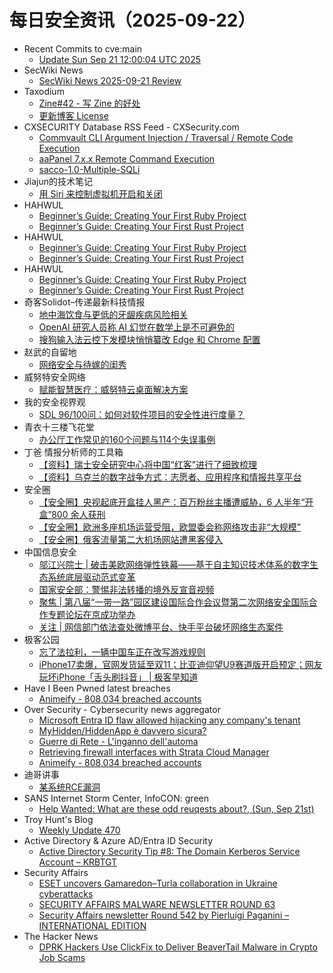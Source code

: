 # 每日安全资讯（2025-09-22）

- Recent Commits to cve:main
  - [Update Sun Sep 21 12:00:04 UTC 2025](https://github.com/trickest/cve/commit/efa3227e5f3824d8a230a63a356adb8d84f2fc72)
- SecWiki News
  - [SecWiki News 2025-09-21 Review](http://www.sec-wiki.com/?2025-09-21)
- Taxodium
  - [Zine#42 - 写 Zine 的好处](https://taxodium.ink/42.html)
  - [更新博客 License](https://taxodium.ink/blog-license-update.html)
- CXSECURITY Database RSS Feed - CXSecurity.com
  - [Commvault CLI Argument Injection / Traversal / Remote Code Execution](https://cxsecurity.com/issue/WLB-2025090011)
  - [aaPanel 7.x.x Remote Command Execution](https://cxsecurity.com/issue/WLB-2025090010)
  - [sacco-1.0-Multiple-SQLi](https://cxsecurity.com/issue/WLB-2025090009)
- Jiajun的技术笔记
  - [用 Siri 来控制虚拟机开启和关闭](https://jiajunhuang.com/articles/2025_09_21-siri_ssh.md.html)
- HAHWUL
  - [Beginner’s Guide: Creating Your First Ruby Project](https://www.hahwul.com/dev/ruby/noob-beginners-guide-in-ruby/)
  - [Beginner’s Guide: Creating Your First Rust Project](https://www.hahwul.com/dev/rust/noob-beginners-guide-in-rust/)
- HAHWUL
  - [Beginner’s Guide: Creating Your First Ruby Project](https://www.hahwul.com/dev/ruby/noob-beginners-guide-in-ruby/)
  - [Beginner’s Guide: Creating Your First Rust Project](https://www.hahwul.com/dev/rust/noob-beginners-guide-in-rust/)
- HAHWUL
  - [Beginner’s Guide: Creating Your First Ruby Project](https://www.hahwul.com/dev/ruby/noob-beginners-guide-in-ruby/)
  - [Beginner’s Guide: Creating Your First Rust Project](https://www.hahwul.com/dev/rust/noob-beginners-guide-in-rust/)
- 奇客Solidot–传递最新科技情报
  - [地中海饮食与更低的牙龈疾病风险相关](https://www.solidot.org/story?sid=82375)
  - [OpenAI 研究人员称 AI 幻觉在数学上是不可避免的](https://www.solidot.org/story?sid=82374)
  - [搜狗输入法云控下发模块悄悄纂改 Edge 和 Chrome 配置](https://www.solidot.org/story?sid=82373)
- 赵武的自留地
  - [网络安全与待嫁的闺秀](https://mp.weixin.qq.com/s?__biz=MjM5NDQ5NjM5NQ==&mid=2651626441&idx=1&sn=ab2a83b9a8e4788c3baa129a66497e16)
- 威努特安全网络
  - [赋能智慧医疗：威努特云桌面解决方案](https://mp.weixin.qq.com/s?__biz=MzAwNTgyODU3NQ==&mid=2651135917&idx=1&sn=8bb8de532b9dd1a99a15cb935fef53a4)
- 我的安全视界观
  - [SDL 96/100问：如何对软件项目的安全性进行度量？](https://mp.weixin.qq.com/s?__biz=MzI3Njk2OTIzOQ==&mid=2247487290&idx=1&sn=dbca4a83b167fbb90c35b950b68dd09b)
- 青衣十三楼飞花堂
  - [办公厅工作常见的160个问题与114个失误事例](https://mp.weixin.qq.com/s?__biz=MzUzMjQyMDE3Ng==&mid=2247488628&idx=1&sn=777cbec330b1166a7da57df1985e8a03)
- 丁爸 情报分析师的工具箱
  - [【资料】瑞士安全研究中心将中国“红客”进行了细致梳理](https://mp.weixin.qq.com/s?__biz=MzI2MTE0NTE3Mw==&mid=2651152135&idx=1&sn=8134fba90815ec21b9d9457bcdec2ebd)
  - [【资料】乌克兰的数字战争方式：志愿者、应用程序和情报共享平台](https://mp.weixin.qq.com/s?__biz=MzI2MTE0NTE3Mw==&mid=2651152135&idx=2&sn=92fb5f864d852aa24542afca78070537)
- 安全圈
  - [【安全圈】央视起底开盒挂人黑产：百万粉丝主播遭威胁，6 人半年“开盒”800 余人获刑](https://mp.weixin.qq.com/s?__biz=MzIzMzE4NDU1OQ==&mid=2652071817&idx=1&sn=099d3505ec5ebe551c3ae95d57ac374a)
  - [【安全圈】欧洲多座机场运营受阻，欧盟委会称网络攻击非“大规模”](https://mp.weixin.qq.com/s?__biz=MzIzMzE4NDU1OQ==&mid=2652071817&idx=2&sn=1d9d058d2c93a32a1883dd429d8a2fec)
  - [【安全圈】俄客流量第二大机场网站遭黑客侵入](https://mp.weixin.qq.com/s?__biz=MzIzMzE4NDU1OQ==&mid=2652071817&idx=3&sn=d0e8bd7f61c4f7a4c2d40142b19d09c1)
- 中国信息安全
  - [邬江兴院士 | 破击美欧网络弹性铁幕——基于自主知识技术体系的数字生态系统底层驱动范式变革](https://mp.weixin.qq.com/s?__biz=MzA5MzE5MDAzOA==&mid=2664249810&idx=1&sn=d65573fa886a33b6459ae0c4f0613592)
  - [国家安全部：警惕非法转播的境外反宣音视频](https://mp.weixin.qq.com/s?__biz=MzA5MzE5MDAzOA==&mid=2664249810&idx=2&sn=0b73b514832cf5b9d9d4a6a8af4f8656)
  - [聚焦 | 第八届“一带一路”园区建设国际合作会议暨第二次网络安全国际合作专题论坛在京成功举办](https://mp.weixin.qq.com/s?__biz=MzA5MzE5MDAzOA==&mid=2664249810&idx=3&sn=4e8f72748631bb9aff2a3c8b2c3b24b7)
  - [关注 | 网信部门依法查处微博平台、快手平台破坏网络生态案件](https://mp.weixin.qq.com/s?__biz=MzA5MzE5MDAzOA==&mid=2664249810&idx=4&sn=f91b31714b0452d25305c6107f4e58e7)
- 极客公园
  - [忘了法拉利，一辆中国车正在改写游戏规则](https://mp.weixin.qq.com/s?__biz=MTMwNDMwODQ0MQ==&mid=2653086923&idx=1&sn=5ca0338fb4abc86923022c12cfe70e94)
  - [iPhone17卖爆，官网发货延至双11；比亚迪仰望U9赛道版开启预定；网友玩坏iPhone「舌头刷抖音」 | 极客早知道](https://mp.weixin.qq.com/s?__biz=MTMwNDMwODQ0MQ==&mid=2653086913&idx=1&sn=990058ffa6ff1fd0403bf463bfbe8860)
- Have I Been Pwned latest breaches
  - [Animeify - 808,034 breached accounts](https://haveibeenpwned.com/Breach/Animeify)
- Over Security - Cybersecurity news aggregator
  - [Microsoft Entra ID flaw allowed hijacking any company's tenant](https://www.bleepingcomputer.com/news/security/microsoft-entra-id-flaw-allowed-hijacking-any-companys-tenant/)
  - [MyHidden/HiddenApp è davvero sicura?](https://www.ihteam.net/hacking-news/myhidden-hiddenapp-e-sicura-o-truffa/)
  - [Guerre di Rete - L'inganno dell'automa](https://guerredirete.substack.com/p/guerre-di-rete-linganno-dellautoma)
  - [Retrieving firewall interfaces with Strata Cloud Manager](https://www.adainese.it/blog/2025/09/21/retrieving-firewall-interfaces-with-strata-cloud-manager/)
  - [Animeify - 808,034 breached accounts](https://haveibeenpwned.com/Breach/Animeify)
- 迪哥讲事
  - [某系统RCE漏洞](https://mp.weixin.qq.com/s?__biz=MzIzMTIzNTM0MA==&mid=2247498218&idx=1&sn=77b833f75365452424ef9f2b8b5a95a2)
- SANS Internet Storm Center, InfoCON: green
  - [Help Wanted: What are these odd reuqests about&#x3f;, (Sun, Sep 21st)](https://isc.sans.edu/diary/rss/32302)
- Troy Hunt's Blog
  - [Weekly Update 470](https://www.troyhunt.com/weekly-update-470/)
- Active Directory & Azure AD/Entra ID Security
  - [Active Directory Security Tip #8: The Domain Kerberos Service Account – KRBTGT](https://adsecurity.org/?p=4597)
- Security Affairs
  - [ESET uncovers Gamaredon–Turla collaboration in Ukraine cyberattacks](https://securityaffairs.com/182404/apt/eset-uncovers-gamaredon-turla-collaboration-in-ukraine-cyberattacks.html)
  - [SECURITY AFFAIRS MALWARE NEWSLETTER ROUND 63](https://securityaffairs.com/182398/malware/security-affairs-malware-newsletter-round-63.html)
  - [Security Affairs newsletter Round 542 by Pierluigi Paganini – INTERNATIONAL EDITION](https://securityaffairs.com/182390/breaking-news/security-affairs-newsletter-round-542-by-pierluigi-paganini-international-edition.html)
- The Hacker News
  - [DPRK Hackers Use ClickFix to Deliver BeaverTail Malware in Crypto Job Scams](https://thehackernews.com/2025/09/dprk-hackers-use-clickfix-to-deliver.html)
